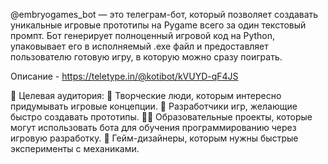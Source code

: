 @embryogames_bot — это телеграм-бот, который позволяет создавать уникальные игровые прототипы на Pygame всего за один текстовый промпт. 
Бот генерирует полноценный игровой код на Python, упаковывает его в исполняемый .exe файл и предоставляет пользователю готовую игру, в которую можно сразу поиграть.

Описание - https://teletype.in/@kotibot/kVUYD-qF4JS

🧠 Целевая аудитория:
🎨 Творческие люди, которым интересно придумывать игровые концепции.
👾 Разработчики игр, желающие быстро создавать прототипы.
🧑‍🏫 Образовательные проекты, которые могут использовать бота для обучения программированию через игровую разработку.
🎲 Гейм-дизайнеры, которым нужны быстрые эксперименты с механиками.
